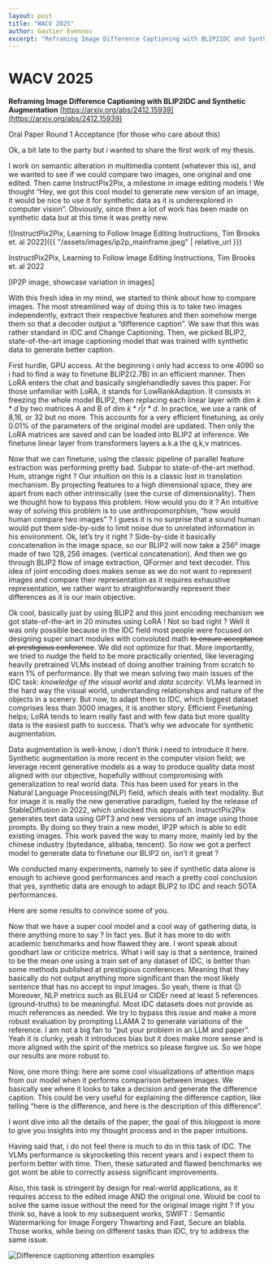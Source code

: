 ```yaml
---
layout: post
title: "WACV 2025"
author: Gautier Evennou
excerpt: "Reframing Image Difference Captioning with BLIP2IDC and Synthetic Augmentation."
---
```


# WACV 2025

**Reframing Image Difference Captioning with BLIP2IDC and Synthetic Augmentation** [https://arxiv.org/abs/2412.15939](https://arxiv.org/abs/2412.15939)

Oral Paper Round 1 Acceptance (for those who care about this)

Ok, a bit late to the party but i wanted to share the first work of my thesis.

I work on semantic alteration in multimedia content (whatever this is), and we wanted to see if we could compare two images, one original and one edited. Then came InstructPix2Pix, a milestone in image editing models ! We thought “Hey, we got this cool model to generate new version of an image, it would be nice to use it for synthetic data as it is underexplored in computer vision”. Obviously, since then a lot of work has been made on synthetic data but at this time it was pretty new.

![InstructPix2Pix, Learning to Follow Image Editing Instructions, Tim Brooks et. al 2022]({{ "/assets/images/ip2p_mainframe.jpeg" | relative_url }})

InstructPix2Pix, Learning to Follow Image Editing Instructions, Tim Brooks et. al 2022

[IP2P image, showcase variation in images]

With this fresh idea in my mind, we started to think about how to compare images. The most streamlined way of doing this is to take two images independently, extract their respective features and then somehow merge them so that a decoder output a “difference caption”. We saw that this was rather standard in IDC and Change Captioning. Then, we picked BLIP2, state-of-the-art image captioning model that was trained with synthetic data to generate better caption.

First hurdle, GPU access. At the beginning i only had access to one 4090 so i had to find a way to finetune BLIP2(2.7B) in an efficient manner. Then LoRA enters the chat and basically singlehandledly saves this paper. For those unfamiliar with LoRA, it stands for LowRankAdaption. It consists in freezing the whole model BLIP2, then replacing each linear layer with dim $k*d$ by two matrices A and B of dim $k*r | r*d$. In practice, we use a rank of 8,16, or 32 but no more. This accounts for a very efficient finetuning, as only 0.01% of the parameters of the original model are updated. Then only the LoRA matrices are saved and can be loaded into BLIP2 at inference. We finetune linear layer from transformers layers a.k.a the q,k,v matrices.

Now that we can finetune, using the classic pipeline of parallel feature extraction was performing pretty bad. Subpar to state-of-the-art method. Hum, strange right ? Our intuition on this is a classic lost in translation mechanism. By projecting features to a high dimensional space, they are apart from each other intrinsically (see the curse of dimensionality). Then we thought how to bypass this problem. How would you do it ? An intuitive way of solving this problem is to use anthropomorphism, “how would human compare two images” ? I guess it is no surprise that a sound human would put them side-by-side to limit noise due to unrelated information in his environment. Ok, let’s try it right ? Side-by-side it basically concatenation in the image space, so our BLIP2 will now take a $256²$ image made of two $128,256$ images. (vertical concatenation). And then we go through BLIP2 flow of image extraction, QFormer and text decoder. This idea of joint encoding does makes sense as we do not want to represent images and compare their representation as it requires exhaustive representation, we rather want to straightforwardly represent their differences as it is our main objective.

Ok cool, basically just by using BLIP2 and this joint encoding mechanism we got state-of-the-art in 20 minutes using LoRA ! Not so bad right ? Well it was only possible because in the IDC field most people were focused on designing super smart modules with convoluted math ~~to ensure acceptance at prestigious conference~~. We did not optimize for that. More importantly, we tried to nudge the field to be more practically oriented, like leveraging heavily pretrained VLMs instead of doing another training from scratch to earn 1% of performance. By that we mean solving two main issues of the IDC task: *knowledge of the visual world* and *data scarcity*. VLMs learned in the hard way the visual world, understanding relationships and nature of the objects in a scenery. But now, to adapt them to IDC, which biggest dataset comprises less than 3000 images, it is another story. Efficient Finetuning helps; LoRA tends to learn really fast and with few data but more quality data is the easiest path to success. That’s why we advocate for synthetic augmentation.

Data augmentation is well-know, i don’t think i need to introduce it here. Synthetic augmentation is more recent in the computer vision field; we leverage recent generative models as a way to produce quality data most aligned with our objective, hopefully without compromising with generalization to real world data. This has been used for years in the Natural Language Processing(NLP) field, which deals with text modality. But for image it is really the new generative paradigm, fueled by the release of StableDiffusion in 2022, which unlocked this approach. InstructPix2Pix generates text data using GPT3 and new versions of an image using those prompts. By doing so they train a new model, IP2P which is able to edit existing images. This work paved the way to many more, mainly led by the chinese industry (bytedance, alibaba, tencent). So now we got a perfect model to generate data to finetune our BLIP2 on, isn’t it great ?

We conducted many experiments, namely to see if synthetic data alone is enough to achieve good performances and reach a pretty cool conclusion that yes, synthetic data are enough to adapt BLIP2 to IDC and reach SOTA performances.

Here are some results to convince some of you.

Now that we have a super cool model and a cool way of gathering data, is there anything more to say ? In fact yes. But it has more to do with academic benchmarks and how flawed they are. I wont speak about goodhart law or criticize metrics. What i will say is that a sentence, trained to be the mean one using a train set of any dataset of IDC, is better than some methods published at prestigious conferences. Meaning that they basically do not output anything more significant than the most likely sentence that has no accept to input images. So yeah, there is that 😕 Moreover, NLP metrics such as BLEU4 or CIDEr need at least 5 references (ground-truths) to be meaningful. Most IDC datasets does not provide as much references as needed. We try to bypass this issue and make a more robust evaluation by prompting LLAMA 2 to generate variations of the reference. I am not a big fan to “put your problem in an LLM and paper”. Yeah it is clunky, yeah it introduces bias but it does make more sense and is more aligned with the spirit of the metrics so please forgive us. So we hope our results are more robust to.

Now, one more thing: here are some cool visualizations of attention maps from our model when it performs comparison between images. We basically see where it looks to take a decision and generate the difference caption. This could be very useful for explaining the difference caption, like telling “here is the difference, and here is the description of this difference”.

I wont dive into all the details of the paper, the goal of this blogpost is more to give you insights into my thought process and in the paper intuitions.

Having said that, i do not feel there is much to do in this task of IDC. The VLMs performance is skyrocketing this recent years and i expect them to perform better with time. Then, these saturated and flawed benchmarks we got wont be able to correctly assess significant improvements.

Also, this task is stringent by design for real-world applications, as it requires access to the edited image AND the original one. Would be cool to solve the same issue without the need for the original image right ? If you think so, have a look to my subsequent works, SWIFT : Semantic Watermarking for Image Forgery Thwarting and Fast, Secure an blabla. Those works, while being on different tasks than IDC, try to address the same issue.

![Difference captioning attention examples](WACV%202025%20284383abbeb4803a8087e7ae44c3450e/attention_examples.jpeg)
